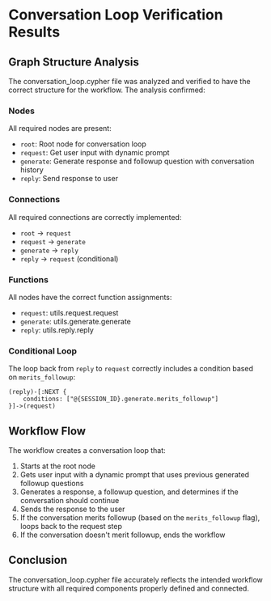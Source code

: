 # Conversation Loop Verification Results

## Graph Structure Analysis

The conversation_loop.cypher file was analyzed and verified to have the correct structure for the workflow. The analysis confirmed:

### Nodes
All required nodes are present:
- `root`: Root node for conversation loop
- `request`: Get user input with dynamic prompt
- `generate`: Generate response and followup question with conversation history
- `reply`: Send response to user

### Connections
All required connections are correctly implemented:
- `root` -> `request`
- `request` -> `generate`
- `generate` -> `reply`
- `reply` -> `request` (conditional)

### Functions
All nodes have the correct function assignments:
- `request`: utils.request.request
- `generate`: utils.generate.generate
- `reply`: utils.reply.reply

### Conditional Loop
The loop back from `reply` to `request` correctly includes a condition based on `merits_followup`:
```
(reply)-[:NEXT {
    conditions: ["@{SESSION_ID}.generate.merits_followup"]
}]->(request)
```

## Workflow Flow
The workflow creates a conversation loop that:
1. Starts at the root node
2. Gets user input with a dynamic prompt that uses previous generated followup questions
3. Generates a response, a followup question, and determines if the conversation should continue
4. Sends the response to the user
5. If the conversation merits followup (based on the `merits_followup` flag), loops back to the request step
6. If the conversation doesn't merit followup, ends the workflow

## Conclusion
The conversation_loop.cypher file accurately reflects the intended workflow structure with all required components properly defined and connected. 